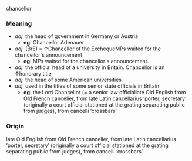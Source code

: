 chancellor
### Meaning
+ _adj_: the head of government in Germany or Austria
	+ __eg__: Chancellor Adenauer
+ _adj_:  (BrE) = ↑Chancellor of the ExchequeMPs waited for the chancellor's announcement
	+ __eg__: MPs waited for the chancellor's announcement.
+ _adj_: the official head of a university in Britain. Chancellor is an ↑honorary title
+ _adj_: the head of some American universities
+ _adj_: used in the titles of some senior state officials in Britain
	+ __eg__: the Lord Chancellor (= a senior law officiallate Old English from Old French cancelier, from late Latin cancellarius ‘porter, secretary’ (originally a court official stationed at the grating separating public from judges), from cancelli ‘crossbars’

### Origin

late Old English from Old French cancelier, from late Latin cancellarius ‘porter, secretary’ (originally a court official stationed at the grating separating public from judges), from cancelli ‘crossbars’
